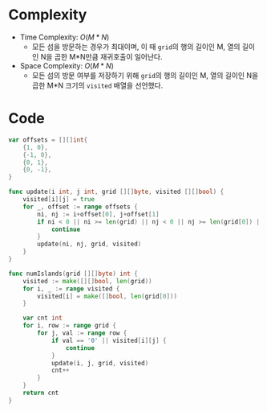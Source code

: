 # Complexity
- Time Complexity: $O(M*N)$
  - 모든 섬을 방문하는 경우가 최대이며, 이 때 `grid`의 행의 길이인 M, 열의 길이인 N을 곱한 M*N만큼 재귀호출이 일어난다.
- Space Complexity: $O(M*N)$
  - 모든 섬의 방문 여부를 저장하기 위해 `grid`의 행의 길이인 M, 열의 길이인 N을 곱한 M*N 크기의 `visited` 배열을 선언했다.

# Code
```go
var offsets = [][]int{
	{1, 0},
	{-1, 0},
	{0, 1},
	{0, -1},
}

func update(i int, j int, grid [][]byte, visited [][]bool) {
	visited[i][j] = true
	for _, offset := range offsets {
		ni, nj := i+offset[0], j+offset[1]
		if ni < 0 || ni >= len(grid) || nj < 0 || nj >= len(grid[0]) || visited[ni][nj] || grid[ni][nj] == '0' {
			continue
		}
		update(ni, nj, grid, visited)
	}
}

func numIslands(grid [][]byte) int {
	visited := make([][]bool, len(grid))
	for i, _ := range visited {
		visited[i] = make([]bool, len(grid[0]))
	}

	var cnt int
	for i, row := range grid {
		for j, val := range row {
			if val == '0' || visited[i][j] {
				continue
			}
			update(i, j, grid, visited)
			cnt++
		}
	}
	return cnt
}

```